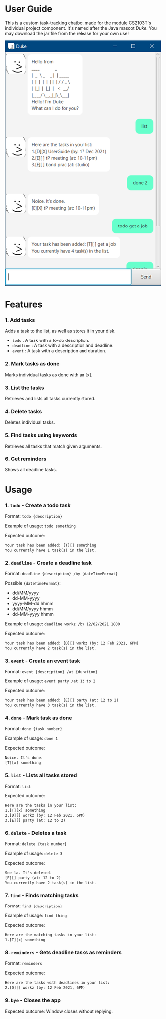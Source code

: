 # User Guide

This is a custom task-tracking chatbot made for the module 
CS2103T's individual project component. It's named after the Java mascot _Duke_.
You may download the jar file from the release for your own use!

![UI](Ui.png)

# Features

### 1. Add tasks

Adds a task to the list, as well as stores it in your disk.

* `todo` : A task with a to-do description.
* `deadline` : A task with a description and deadline.
* `event` : A task with a description and duration.

### 2. Mark tasks as done

Marks individual tasks as done with an [x].

### 3. List the tasks

Retrieves and lists all tasks currently stored.

### 4. Delete tasks

Deletes individual tasks.

### 5. Find tasks using keywords

Retrieves all tasks that match given arguments.

### 6. Get reminders

Shows all deadline tasks.

# Usage

### 1. `todo` - Create a todo task

Format:
`todo {description}`

Example of usage:
`todo something`

Expected outcome:

```
Your task has been added: [T][] something
You currently have 1 task(s) in the list.
```

### 2. `deadline` - Create a deadline task

Format:
`deadline {description} /by {dateTimeFormat}`

Possible `{dateTimeFormat}`:

* dd/MM/yyyy
* dd-MM-yyyy
* yyyy-MM-dd hhmm
* dd/MM/yyyy hhmm
* dd-MM-yyyy hhmm

Example of usage:
`deadline workz /by 12/02/2021 1800`

Expected outcome:

```
Your task has been added: [D][] workz (by: 12 Feb 2021, 6PM)
You currently have 2 task(s) in the list.
```

### 3. `event` - Create an event task

Format:
`event {description} /at {duration}`

Example of usage:
`event party /at 12 to 2`

Expected outcome:

```
Your task has been added: [E][] party (at: 12 to 2)
You currently have 3 task(s) in the list.
```

### 4. `done` - Mark task as done

Format:
`done {task number}`

Example of usage:
`done 1`

Expected outcome:

```
Noice. It's done.
[T][x] something
```

### 5. `list` - Lists all tasks stored

Format:
`list`

Expected outcome:

```
Here are the tasks in your list:
1.[T][x] something
2.[D][] workz (by: 12 Feb 2021, 6PM)
3.[E][] party (at: 12 to 2)
```

### 6. `delete` - Deletes a task

Format:
`delete {task number}`

Example of usage:
`delete 3`

Expected outcome:

```
See la. It's deleted.
[E][] party (at: 12 to 2)
You currently have 2 task(s) in the list.
```

### 7. `find` - Finds matching tasks

Format:
`find {description}`

Example of usage:
`find thing`

Expected outcome:

```
Here are the matching tasks in your list:
1.[T][x] something
```

### 8. `reminders` - Gets deadline tasks as reminders

Format:
`reminders`

Expected outcome:

```
Here are the tasks with deadlines in your list:
2.[D][] workz (by: 12 Feb 2021, 6PM)
```

### 9. `bye` - Closes the app

Expected outcome:
Window closes without replying.

[docs/Ui.png]: docs/Ui.png